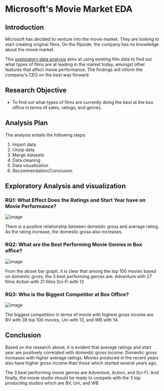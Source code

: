 # Microsoft's Movie Market EDA

## Introduction
Microsoft has decided to venture into the movie market. They are looking to start creating original films. On the filpside, the company has no knowledge about the movie market.

This [exploratory data analysis](https://github.com/HKwirikia/dsc-phase-1-project-v2-4/blob/master/student.ipynb) aims at using existing film data to find out what types of films are at leading in the market today, amongst other features that affect movie performance. The findings will inform the company's CEO on the best way forward.

## Research Objective

- To find out what types of films are currently doing the best at the box office in terms of sales, ratings, and genres.

## Analysis Plan

The analysis entails the following steps:
    
1. Import data
2. Unzip data
3. Merge datasets
4. Data cleaning
5. Data visualization
6. Recommendation/Conclusion

## Exploratory Analysis and visualization
### RQ1: What Effect Does the Ratings and Start Year have on Movie Performance?
![image](https://user-images.githubusercontent.com/117145662/202926965-a64ae8a9-74d9-4c4f-8918-09179300fa61.png)

There is a positive relationship between domestic gross and average rating. As the rating increase, the domestic gross also increases.
### RQ2: What are the Best Performing Movie Genres in Box office?
![image](https://user-images.githubusercontent.com/117145662/202927014-18892126-79bf-416f-bb3b-be9b59abb9db.png)

From the above bar graph, it is clear that among the top 100 movies based on domestic gross, the 3 best performing genres are:
Adventure with 27 films
Action with 21 films
Sci-Fi with 13

### RQ3: Who is the Biggest Competitor at Box Office?
![image](https://user-images.githubusercontent.com/117145662/202927046-10f7cbca-781c-402e-9767-cb220d425c3c.png)

The biggest competition in terms of movie with highest gross income are BV with 38 top 100 movies, Uni with 13, and WB with 14.

## Conclusion

Based on the research above, it is evident that average ratings and start year are positively correlated with domestic gross income. Domestic gross increases with higher average ratings. Movies produced in the recent years also have higher gross income than those which started several years ago. 

The 3 best performing movie genres are Adventure, Action, and Sci-Fi. And finally, the movie studio should be ready to compete with the 3 top producting studios which are BV, Uni, and WB
